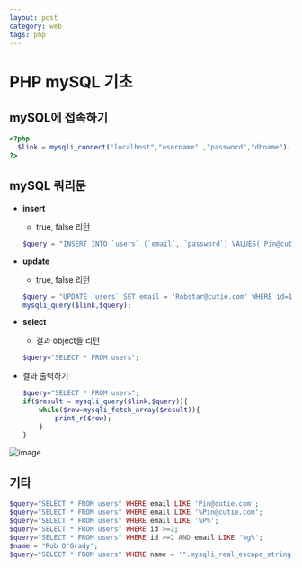 ```yaml
---
layout: post
category: web
tags: php
---
```

# PHP mySQL 기초

## **mySQL에 접속하기**

```php
<?php
  $link = mysqli_connect("localhost","username" ,"password","dbname");
?>
```

## **mySQL 쿼리문**

- **insert**

  - true, false 리턴

  ```php
  $query = "INSERT INTO `users` (`email`, `password`) VALUES('Pin@cutie.com','1cutie00pie4')";
  ```

- **update**

  - true, false 리턴

  ```php
  $query = "UPDATE `users` SET email = 'Robstar@cutie.com' WHERE id=1 LIMIT 1";
  mysqli_query($link,$query);
  ```

- **select**

  - 결과 object들 리턴

  ```php
  $query="SELECT * FROM users";
  ```

- 결과 출력하기

  ```php
  $query="SELECT * FROM users";
  if($result = mysqli_query($link,$query)){
      while($row=mysqli_fetch_array($result)){
          print_r($row);
      }
  }
  ```

![image](https://user-images.githubusercontent.com/37058233/117219136-7f3a1500-adb9-11eb-8081-68907e4673ff.png)

## **기타**

```php
$query="SELECT * FROM users" WHERE email LIKE 'Pin@cutie.com';
$query="SELECT * FROM users" WHERE email LIKE '%Pin@cutie.com';
$query="SELECT * FROM users" WHERE email LIKE '%P%';
$query="SELECT * FROM users" WHERE id >=2;
$query="SELECT * FROM users" WHERE id >=2 AND email LIKE '%g%';
$name = "Rob O'Grady";
$query="SELECT * FROM users" WHERE name = '".mysqli_real_escape_string($link,$name)."'";
```
